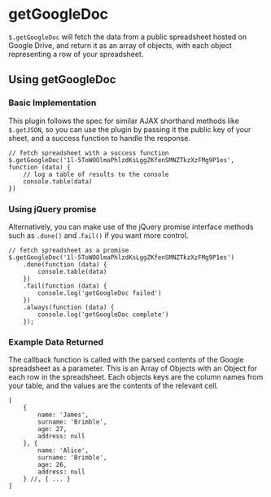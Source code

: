 getGoogleDoc
============

`$.getGoogleDoc` will fetch the data from a public spreadsheet hosted on Google Drive, and return it as an array of objects, with each object representing a row of your spreadsheet.

## Using getGoogleDoc

### Basic Implementation
This plugin follows the spec for similar AJAX shorthand methods like `$.getJSON`, so you can use the plugin by passing it the public key of your sheet, and a success function to handle the response.

```
// fetch spreadsheet with a success function
$.getGoogleDoc('1l-5ToWOOlmaPhlzdKsLggZKfenSMNZTkzXzFMg9P1es', function (data) {
    // log a table of results to the console
    console.table(data)
})
```
### Using jQuery promise

Alternatively, you can make use of the jQuery promise interface methods such as `.done()` and .`fail()` if you want more control.

```
// fetch spreadsheet as a promise
$.getGoogleDoc('1l-5ToWOOlmaPhlzdKsLggZKfenSMNZTkzXzFMg9P1es')
    .done(function (data) {
        console.table(data)
    })
    .fail(function (data) {
        console.log('getGoogleDoc failed')
    })
    .always(function (data) {
        console.log('getGoogleDoc complete')
    });
```
### Example Data Returned

The callback function is called with the parsed contents of the Google spreadsheet as a parameter. This is an Array of Objects with an Object for each row in the spreadsheet. Each objects keys are the column names from your table, and the values are the contents of the relevant cell.

```
[ 
    {
        name: 'James',
        surname: 'Brimble',
        age: 27,
        address: null
    }, {
        name: 'Alice',
        surname: 'Brimble',
        age: 26,
        address: null
    } //, { ... }
]
```
